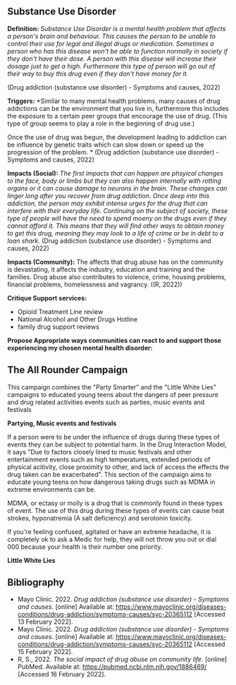 ## Substance Use Disorder

**Definition:** *Substance Use Disorder is a mental health problem that affects a person's brain and behaviour. This causes the person to be unable to control their use for legal and illegal drugs or medication. Sometimes a person who has this disease won't be able to function normally in society if they don't have their dose. A person with this disease will increase their dosage just to get a high. Furthermore this type of person will go out of their way to buy this drug even if they don't have money for it.* 

(Drug addiction (substance use disorder) - Symptoms and causes, 2022)


**Triggers:** *Similar to many mental health problems, many causes of drug addictions can be the environment that you live in, furthermore this includes the exposure to a certain peer groups that encourage the use of drug. (This type of group seems to play a role in the beginning of drug use.)

Once the use of drug was begun, the development leading to addiction can be influence by genetic traits which can slow down or speed up the progression of the problem.
*
(Drug addiction (substance use disorder) - Symptoms and causes, 2022)

**Impacts (Social):** *The first impacts that can happen are phsyical changes to the face, body or limbs but they can also happen internally with rotting organs or it can cause damage to neurons in the brain. These changes can linger long after you recover from drug addiction. Once deep into this addiction, the person may exhibit intense urges for the drug that can interfere with their everyday life. Continuing on the subject of society, these type of people will have the need to spend moeny on the drugs even if they cannot afford it. This means that they will find other ways to obtain money to get this drug, meaning they may look to a life of crime or be in debt to a loan shark.*
(Drug addiction (substance use disorder) - Symptoms and causes, 2022)

**Impacts (Community):** The affects that drug abuse has on the community is devastating, it affects the industry, education and training and the families. Drug abuse also contributes to violence, crime, housing problems, financial problems, homelessness and vagrancy.
((R, 2022))

**Critique Support services:** 
- Opioid Treatment Line review 
- National Alcohol and Other Drugs Hotline
- family drug support reviews

**Propose Appropriate ways communities can react to and support those experiencing my chosen mental health disorder:** 

## The All Rounder Campaign

This campaign combines the "Party Smarter" and the "Little White Lies" campaigns to educated young teens about the dangers of peer pressure and drug related activities events such as parties, music events and festivals 

**Partying, Music events and festivals**

If a person were to be under the influence of drugs during these types of events they can be subject to potential harm. In the Drug Interaction Model, it says "Due to factors closely lined to music festivals and other entertainment events such as high temperatures, extended periods of physical acitivity, close proximity to other, and lack of access the effects the drug taken can be exacerbated". This section of the campaign aims to educate young teens on how dangerous taking drugs such as MDMA in extreme environments can be.


MDMA, or ectasy or molly is a drug that is commonly found in these types of event. The use of this drug during these types of events can cause heat strokes, hyponatremia (A salt deficiency) and serotonin toxicity.

If you're feeling confused, agitated or have an extreme headache, it is completely ok to ask a Medic for help, they will not throw you out or dial 000 because your health is their number one priority.

**Little White Lies**


























## Bibliography 

- Mayo Clinic. 2022. _Drug addiction (substance use disorder) - Symptoms and causes_. [online] Available at: <https://www.mayoclinic.org/diseases-conditions/drug-addiction/symptoms-causes/syc-20365112> [Accessed 13 February 2022].
- Mayo Clinic. 2022. _Drug addiction (substance use disorder) - Symptoms and causes_. [online] Available at: <https://www.mayoclinic.org/diseases-conditions/drug-addiction/symptoms-causes/syc-20365112> [Accessed 15 February 2022].
- R, S., 2022. _The social impact of drug abuse on community life_. [online] PubMed. Available at: <https://pubmed.ncbi.nlm.nih.gov/1886469/> [Accessed 16 February 2022].